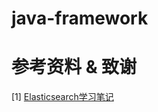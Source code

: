 # java-framework



# 参考资料 & 致谢
[1] [Elasticsearch学习笔记](https://blog.csdn.net/u011863024/article/details/115721328#18JavaAPI_2369)